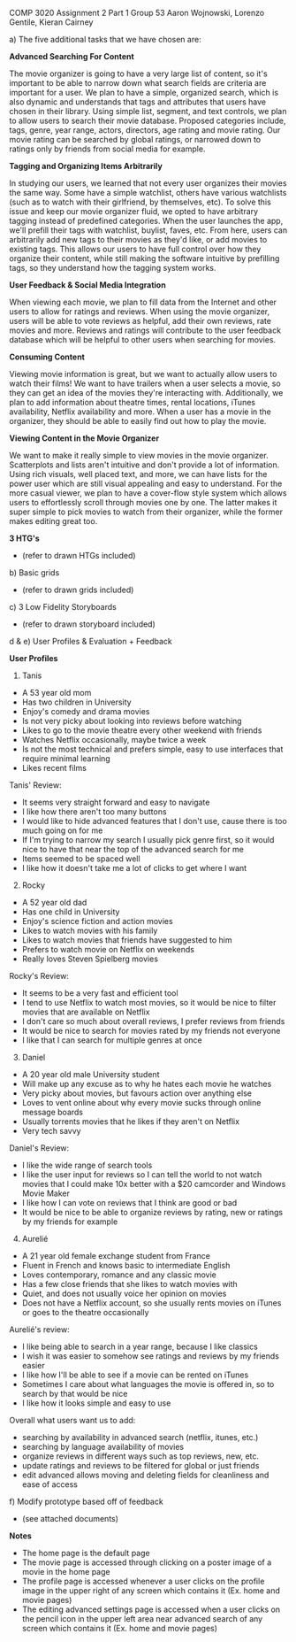 COMP 3020 Assignment 2 Part 1
Group 53
Aaron Wojnowski, Lorenzo Gentile, Kieran Cairney

a) The five additional tasks that we have chosen are:

**Advanced Searching For Content**

The movie organizer is going to have a very large list of content, so it's important to be able to narrow down what search fields are criteria are important for a user. We plan to have a simple, organized search, which is also dynamic and understands that tags and attributes that users have chosen in their library. Using simple list, segment, and text controls, we plan to allow users to search their movie database. Proposed categories include, tags, genre, year range, actors, directors, age rating and movie rating. Our movie rating can be searched by global ratings, or narrowed down to ratings only by friends from social media for example.

**Tagging and Organizing Items Arbitrarily**

In studying our users, we learned that not every user organizes their movies the same way. Some have a simple watchlist, others have various watchlists (such as to watch with their girlfriend, by themselves, etc). To solve this issue and keep our movie organizer fluid, we opted to have arbitrary tagging instead of predefined categories. When the user launches the app, we'll prefill their tags with watchlist, buylist, faves, etc. From here, users can arbitrarily add new tags to their movies as they'd like, or add movies to existing tags. This allows our users to have full control over how they organize their content, while still making the software intuitive by prefilling tags, so they understand how the tagging system works.

**User Feedback & Social Media Integration**

When viewing each movie, we plan to fill data from the Internet and other users to allow for ratings and reviews. When using the movie organizer, users will be able to vote reviews as helpful, add their own reviews, rate movies and more. Reviews and ratings will contribute to the user feedback database which will be helpful to other users when searching for movies.

**Consuming Content**

Viewing movie information is great, but we want to actually allow users to watch their films! We want to have trailers when a user selects a movie, so they can get an idea of the movies they're interacting with. Additionally, we plan to add information about theatre times, rental locations, iTunes availability, Netflix availability and more. When a user has a movie in the organizer, they should be able to easily find out how to play the movie.

**Viewing Content in the Movie Organizer**

We want to make it really simple to view movies in the movie organizer. Scatterplots and lists aren't intuitive and don't provide a lot of information. Using rich visuals, well placed text, and more, we can have lists for the power user which are still visual appealing and easy to understand. For the more casual viewer, we plan to have a cover-flow style system which allows users to effortlessly scroll through movies one by one. The latter makes it super simple to pick movies to watch from their organizer, while the former makes editing great too.

**3 HTG's**
- (refer to drawn HTGs included)

b) Basic grids
- (refer to drawn grids included)

c) 3 Low Fidelity Storyboards
- (refer to drawn storyboard included)

d & e) User Profiles & Evaluation + Feedback

**User Profiles**

1) Tanis
- A 53 year old mom
- Has two children in University
- Enjoy's comedy and drama movies
- Is not very picky about looking into reviews before watching
- Likes to go to the movie theatre every other weekend with friends
- Watches Netflix occasionally, maybe twice a week
- Is not the most technical and prefers simple, easy to use interfaces that require minimal learning
- Likes recent films

Tanis' Review:
- It seems very straight forward and easy to navigate
- I like how there aren't too many buttons
- I would like to hide advanced features that I don't use, cause there is too much going on for me
- If I'm trying to narrow my search I usually pick genre first, so it would nice to have that near the top of the advanced search for me
- Items seemed to be spaced well
- I like how it doesn't take me a lot of clicks to get where I want

2) Rocky
- A 52 year old dad
- Has one child in University
- Enjoy's science fiction and action movies
- Likes to watch movies with his family
- Likes to watch movies that friends have suggested to him
- Prefers to watch movie on Netflix on weekends
- Really loves Steven Spielberg movies

Rocky's Review:
- It seems to be a very fast and efficient tool
- I tend to use Netflix to watch most movies, so it would be nice to filter movies that are available on Netflix
- I don't care so much about overall reviews, I prefer reviews from friends
- It would be nice to search for movies rated by my friends not everyone
- I like that I can search for multiple genres at once

3) Daniel
- A 20 year old male University student
- Will make up any excuse as to why he hates each movie he watches
- Very picky about movies, but favours action over anything else
- Loves to vent online about why every movie sucks through online message boards
- Usually torrents movies that he likes if they aren't on Netflix
- Very tech savvy

Daniel's Review:
- I like the wide range of search tools
- I like the user input for reviews so I can tell the world to not watch movies that I could make 10x better with a $20 camcorder and Windows Movie Maker
- I like how I can vote on reviews that I think are good or bad
- It would be nice to be able to organize reviews by rating, new or ratings by my friends for example

4) Aurelié
- A 21 year old female exchange student from France
- Fluent in French and knows basic to intermediate English
- Loves contemporary, romance and any classic movie
- Has a few close friends that she likes to watch movies with
- Quiet, and does not usually voice her opinion on movies
- Does not have a Netflix account, so she usually rents movies on iTunes or goes to the theatre occasionally

Aurelié's review:
- I like being able to search in a year range, because I like classics
- I wish it was easier to somehow see ratings and reviews by my friends easier
- I like how I'll be able to see if a movie can be rented on iTunes
- Sometimes I care about what languages the movie is offered in, so to search by that would be nice
- I like how it looks simple and easy to use

Overall what users want us to add:

- searching by availability in advanced search (netflix, itunes, etc.)
- searching by language availability of movies
- organize reviews in different ways such as top reviews, new, etc.
- update ratings and reviews to be filtered for global or just friends
- edit advanced allows moving and deleting fields for cleanliness and ease of access

f) Modify prototype based off of feedback
- (see attached documents)

**Notes**
- The home page is the default page
- The movie page is accessed through clicking on a poster image of a movie in the home page
- The profile page is accessed whenever a user clicks on the profile image in the upper right of any screen which contains it (Ex. home and movie pages)
- The editing advanced settings page is accessed when a user clicks on the pencil icon in the upper left area near advanced search of any screen which contains it (Ex. home and movie pages)


